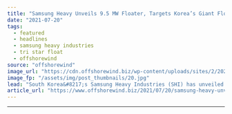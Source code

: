 ```yaml
---
title: "Samsung Heavy Unveils 9.5 MW Floater, Targets Korea’s Giant Floating Wind Project"
date: "2021-07-20"
tags: 
  - featured
  - headlines
  - samsung heavy industries
  - tri star float
  - offshorewind
source: "offshorewind"
image_url: "https://cdn.offshorewind.biz/wp-content/uploads/sites/2/2021/07/20092504/Samsung-Heavy-Industries_-Tri-Star-Float.jpg"
image_fp: "/assets/img/post_thumbnails/20.jpg"
lead: "South Korea&#8217;s Samsung Heavy Industries (SHI) has unveiled a 9.5 MW large-scale floating wind"
article_url: "https://www.offshorewind.biz/2021/07/20/samsung-heavy-unveils-9-5-mw-floater-targets-koreas-giant-floating-wind-project/"
---
```


---
